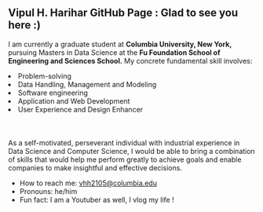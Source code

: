 ##  Vipul H. Harihar GitHub Page : Glad to see you here :)


I am currently a graduate student at <b>Columbia University, New York,</b> pursuing Masters in Data Science at the <b> Fu Foundation School of Engineering and Sciences School.</b> My concrete fundamental skill involves:
<li> Problem-solving </li>
<li> Data Handling, Management and Modeling </li>
<li> Software engineering </li>
<li> Application and Web Development </li>
<li> User Experience and Design Enhancer </li>
<br>
<!--Before pursuing my masters in 'Data Science', I worked as an Application Developer at IBM where I handled projects involving 'Data Collection', 'Cleaning', 'Storage', 'Management', 'Analytics', and 'Data Wrangling'. I honed my technical skills in Java, Python, R, SQL, Web Data Analysis, and IBM Cognos Analytics by working on 2 international projects and deploying one software application on Cloud, and devised machine learning models into production on Openshift Cloud Platform.
--><br><br>
As a self-motivated, perseverant individual with industrial experience in Data Science and Computer Science, I would be able to bring a combination of skills that would help me perform greatly to achieve goals and enable companies to make insightful and effective decisions.


<!--img align="right" alt="GIF" src="https://cdn.dribbble.com/users/1186261/screenshots/3718681/_______.gif" width="200" height="220" /-->
  

- How to reach me: vhh2105@columbia.edu
- Pronouns: he/him
- Fun fact: I am a Youtuber as well, I vlog my life !
##
<!--
![Your Repository's Stats](https://github-readme-stats.vercel.app/api?username=virslaan&show_icons=true)
## 2. Most Used Languages
![Your Repository's Stats](https://github-readme-stats.vercel.app/api/top-langs/?username=virslaan&theme=blue-green)
## 3. Contributors Badge
![Your Repository's Stats](https://contrib.rocks/image?repo=virslaan/Python)
## 5. Profile Visitor Counter
![Profile View Counter](https://komarev.com/ghpvc/?username=virslaan)
### Repository Interaction Counter - HITS
![Hits](https://hitcounter.pythonanywhere.com/count/tag.svg?url=https://github.com/virslaan/Python)

-->
